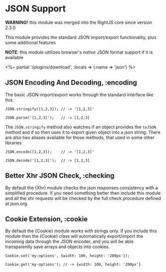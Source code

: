 # JSON Support

__WARNING!__ this module was merged into the RightJS core since version 2.3.0


This module provides the standard JSON import/export functionality, plus some additional features

__NOTE__: this module uitilizes browser's _native_ JSON format support if it is available

<%= partial '/plugins/download', :locals => {:name => 'json'} %>

## JSON Encoding And Decoding, :encoding

The basic JSON import/export works through the standard interface like this.

    JSON.stringify([1,2,3]); // -> '[1,2,3]'

    JSON.parse('[1,2,3]');   // -> [1,2,3]

The `JSON.stringify` method also watches if an object provides the `toJSON` method and if so
then uses it to export given object into a json string. There are also two aliases available
for those methods, that used in some other libraries

    JSON.encode([1,2,3]);    // -> '[1,2,3]'

    JSON.decode('[1,2,3]');  // -> [1,2,3]


## Better Xhr JSON Check, :checking

By default the {Xhr} module checks the json responses consistency with a simplified procedure. If you need
something better then include this module and all the xhr requests will be checked by the full check procedure
defined at json.org.

## Cookie Extension, :cookie

By default the {Cookie} module works with strings only. If you include this module then the {Cookie}
class will automatically export/import the incoming data through the JSON encoder, and you will
be able transparently save arrays and objects into cookies.

    Cookie.set('my-options', {width: 100, height: '200px'});

    Cookie.get('my-options'); // -> {width: 100, height: '200px'}

